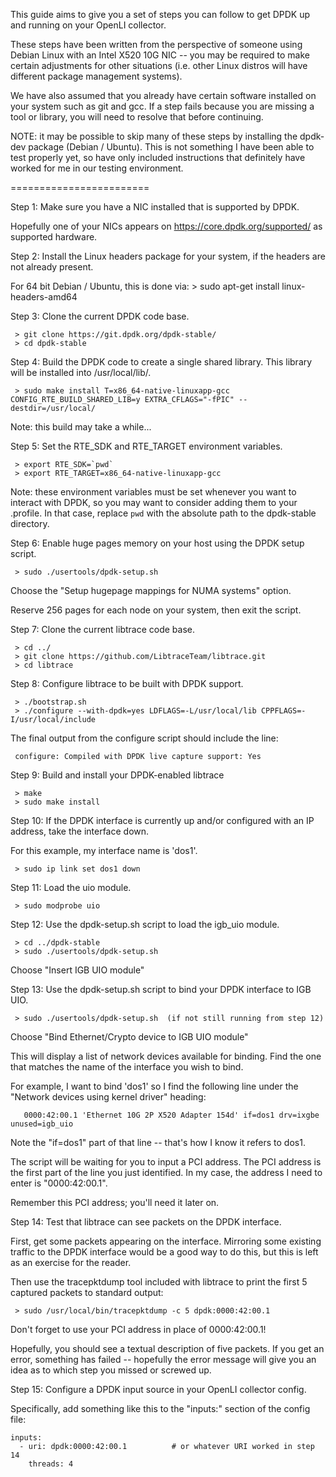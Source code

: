 This guide aims to give you a set of steps you can follow to get DPDK
up and running on your OpenLI collector.

These steps have been written from the perspective of someone using
Debian Linux with an Intel X520 10G NIC -- you may be required to make
certain adjustments for other situations (i.e. other Linux distros
will have different package management systems).

We have also assumed that you already have certain software installed
on your system such as git and gcc. If a step fails because you are
missing a tool or library, you will need to resolve that before continuing.

NOTE: it may be possible to skip many of these steps by installing the
dpdk-dev package (Debian / Ubuntu). This is not something I have been able
to test properly yet, so have only included instructions that definitely
have worked for me in our testing environment.

========================

Step 1: Make sure you have a NIC installed that is supported by DPDK.

  Hopefully one of your NICs appears on https://core.dpdk.org/supported/ as
  supported hardware.


Step 2: Install the Linux headers package for your system, if the headers
        are not already present.

  For 64 bit Debian / Ubuntu, this is done via:
     > sudo apt-get install linux-headers-amd64


Step 3: Clone the current DPDK code base.

     > git clone https://git.dpdk.org/dpdk-stable/
     > cd dpdk-stable


Step 4: Build the DPDK code to create a single shared library. This library
        will be installed into /usr/local/lib/.

     > sudo make install T=x86_64-native-linuxapp-gcc CONFIG_RTE_BUILD_SHARED_LIB=y EXTRA_CFLAGS="-fPIC" --destdir=/usr/local/

  Note: this build may take a while...


Step 5: Set the RTE_SDK and RTE_TARGET environment variables.

     > export RTE_SDK=`pwd`
     > export RTE_TARGET=x86_64-native-linuxapp-gcc

  Note: these environment variables must be set whenever you want to interact
        with DPDK, so you may want to consider adding them to your .profile.
        In that case, replace `pwd` with the absolute path to the dpdk-stable
        directory.


Step 6: Enable huge pages memory on your host using the DPDK setup script.

     > sudo ./usertools/dpdk-setup.sh

   Choose the "Setup hugepage mappings for NUMA systems" option.

   Reserve 256 pages for each node on your system, then exit the script.


Step 7: Clone the current libtrace code base.

     > cd ../
     > git clone https://github.com/LibtraceTeam/libtrace.git
     > cd libtrace


Step 8: Configure libtrace to be built with DPDK support.

     > ./bootstrap.sh
     > ./configure --with-dpdk=yes LDFLAGS=-L/usr/local/lib CPPFLAGS=-I/usr/local/include

  The final output from the configure script should include the line:

     configure: Compiled with DPDK live capture support: Yes

Step 9: Build and install your DPDK-enabled libtrace

     > make
     > sudo make install


Step 10: If the DPDK interface is currently up and/or configured with an IP
        address, take the interface down.

  For this example, my interface name is 'dos1'.

     > sudo ip link set dos1 down


Step 11: Load the uio module.

     > sudo modprobe uio


Step 12: Use the dpdk-setup.sh script to load the igb_uio module.

     > cd ../dpdk-stable
     > sudo ./usertools/dpdk-setup.sh

   Choose "Insert IGB UIO module"


Step 13: Use the dpdk-setup.sh script to bind your DPDK interface to IGB UIO.

     > sudo ./usertools/dpdk-setup.sh  (if not still running from step 12)

   Choose "Bind Ethernet/Crypto device to IGB UIO module"

   This will display a list of network devices available for binding. Find
   the one that matches the name of the interface you wish to bind.

   For example, I want to bind 'dos1' so I find the following line under the
   "Network devices using kernel driver" heading:

       0000:42:00.1 'Ethernet 10G 2P X520 Adapter 154d' if=dos1 drv=ixgbe unused=igb_uio

   Note the "if=dos1" part of that line -- that's how I know it refers to dos1.

   The script will be waiting for you to input a PCI address. The PCI address
   is the first part of the line you just identified. In my case, the address
   I need to enter is "0000:42:00.1".

   Remember this PCI address; you'll need it later on.


Step 14: Test that libtrace can see packets on the DPDK interface.

  First, get some packets appearing on the interface. Mirroring some
  existing traffic to the DPDK interface would be a good way to do this,
  but this is left as an exercise for the reader.

  Then use the tracepktdump tool included with libtrace to print the first
  5 captured packets to standard output:

     > sudo /usr/local/bin/tracepktdump -c 5 dpdk:0000:42:00.1

  Don't forget to use your PCI address in place of 0000:42:00.1!

  Hopefully, you should see a textual description of five packets. If you
  get an error, something has failed -- hopefully the error message will give
  you an idea as to which step you missed or screwed up.


Step 15: Configure a DPDK input source in your OpenLI collector config.

  Specifically, add something like this to the "inputs:" section of the
  config file:

    inputs:
      - uri: dpdk:0000:42:00.1          # or whatever URI worked in step 14
        threads: 4

